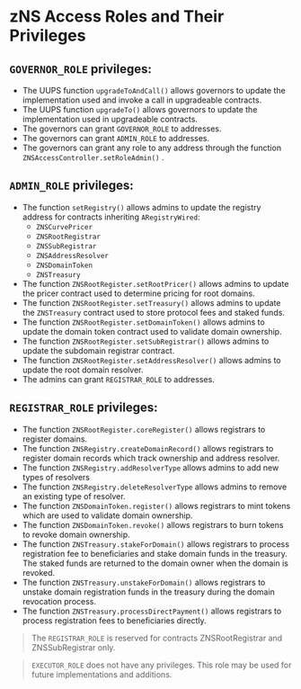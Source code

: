 # zNS Access Roles and Their Privileges

## `GOVERNOR_ROLE` privileges:
- The UUPS function `upgradeToAndCall()` allows governors to update the implementation used and invoke a call in upgradeable
contracts. 
- The UUPS function `upgradeTo()` allows governors to update the implementation used in upgradeable contracts. 
- The governors can grant `GOVERNOR_ROLE` to addresses. 
- The governors can grant `ADMIN_ROLE` to addresses. 
- The governors can grant any role to any address through the function `ZNSAccessController.setRoleAdmin()` .

## `ADMIN_ROLE` privileges:
- The function `setRegistry()` allows admins to update the registry address for contracts inheriting `ARegistryWired`:
  - `ZNSCurvePricer` 
  - `ZNSRootRegistrar` 
  - `ZNSSubRegistrar` 
  - `ZNSAddressResolver` 
  - `ZNSDomainToken` 
  - `ZNSTreasury`
- The function `ZNSRootRegister.setRootPricer()` allows admins to update the pricer contract used to determine pricing for root
domains. 
- The function `ZNSRootRegister.setTreasury()` allows admins to update the `ZNSTreasury` contract used to store protocol fees
and staked funds. 
- The function `ZNSRootRegister.setDomainToken()` allows admins to update the domain token contract used to validate domain
ownership. 
- The function `ZNSRootRegister.setSubRegistrar()` allows admins to update the subdomain registrar contract. 
- The function `ZNSRootRegister.setAddressResolver()` allows admins to update the root domain resolver. 
- The admins can grant `REGISTRAR_ROLE` to addresses.

## `REGISTRAR_ROLE` privileges:
- The function `ZNSRootRegister.coreRegister()` allows registrars to register domains. 
- The function `ZNSRegistry.createDomainRecord()` allows registrars to register domain records which track ownership and address
resolver. 
- The function `ZNSRegistry.addResolverType` allows admins to add new types of resolvers
- The function `ZNSRegistry.deleteResolverType` allows admins to remove an existing type of resolver.
- The function `ZNSDomainToken.register()` allows registrars to mint tokens which are used to validate domain ownership. 
- The function `ZNSDomainToken.revoke()` allows registrars to burn tokens to revoke domain ownership. 
- The function `ZNSTreasury.stakeForDomain()` allows registrars to process registration fee to beneficiaries and stake domain funds
in the treasury. The staked funds are returned to the domain owner when the domain is revoked. 
- The function `ZNSTreasury.unstakeForDomain()` allows registrars to unstake domain registration funds in the treasury during the
domain revocation process. 
- The function `ZNSTreasury.processDirectPayment()` allows registrars to process registration fees to beneficiaries directly.
>The `REGISTRAR_ROLE` is reserved for contracts ZNSRootRegistrar and ZNSSubRegistrar only.

>`EXECUTOR_ROLE` does not have any privileges. This role may be used for future implementations and additions.